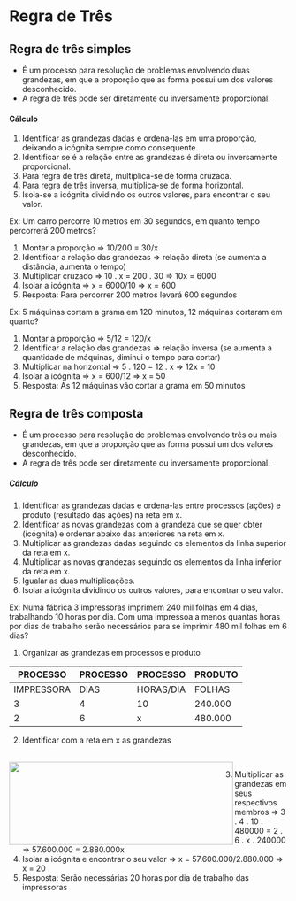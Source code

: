 # Regra de Três

## Regra de três simples
* É um processo para resolução de problemas envolvendo duas grandezas, em que a proporção que as forma possui um dos valores desconhecido.
* A regra de três pode ser diretamente ou inversamente proporcional.

#### Cálculo
1. Identificar as grandezas dadas e ordena-las em uma proporção, deixando a icógnita sempre como consequente.
2. Identificar se é a relação entre as grandezas é direta ou inversamente proporcional.
3. Para regra de três direta, multiplica-se de forma cruzada.
4. Para regra de três inversa, multiplica-se de forma horizontal.
5. Isola-se a icógnita dividindo os outros valores, para encontrar o seu valor.

Ex: Um carro percorre 10 metros em 30 segundos, em quanto tempo percorrerá 200 metros?  
1. Montar a proporção => 10/200 = 30/x 
2. Identificar a relação das grandezas => relação direta (se aumenta a distância, aumenta o tempo)
3. Multiplicar cruzado => 10 . x = 200 . 30 => 10x = 6000
4. Isolar a icógnita => x = 6000/10 => x = 600
5. Resposta: Para percorrer 200 metros levará 600 segundos

Ex: 5 máquinas cortam a grama em 120 minutos, 12 máquinas cortaram em quanto?  
1. Montar a proporção => 5/12 = 120/x 
2. Identificar a relação das grandezas => relação inversa (se aumenta a quantidade de máquinas, diminui o tempo para cortar)
3. Multiplicar na horizontal => 5 . 120 = 12 . x => 12x = 10 
4. Isolar a icógnita => x = 600/12 => x = 50
5. Resposta: As 12 máquinas vão cortar a grama em 50 minutos

## Regra de três composta
* É um processo para resolução de problemas envolvendo três ou mais grandezas, em que a proporção que as forma possui um dos valores desconhecido.
* A regra de três pode ser diretamente ou inversamente proporcional.

##### Cálculo
1. Identificar as grandezas dadas e ordena-las entre processos (ações) e produto (resultado das ações) na reta em x.
2. Identificar as novas grandezas com a grandeza que se quer obter (icógnita) e ordenar abaixo das anteriores na reta em x.
3. Multiplicar as grandezas dadas seguindo os elementos da linha superior da reta em x.
4. Multiplicar as novas grandezas seguindo os elementos da linha inferior da reta em x.
5. Igualar as duas multiplicações.
6. Isolar a icógnita dividindo os outros valores, para encontrar o seu valor.

Ex: Numa fábrica 3 impressoras imprimem 240 mil folhas em 4 dias, trabalhando 10 horas por dia. Com uma impressoa a menos quantas horas por dias de trabalho serão necessários para se imprimir 480 mil folhas em 6 dias?

1. Organizar as grandezas em processos e produto

| PROCESSO   | PROCESSO  | PROCESSO  | PRODUTO |             
| ---------- | --------- |-----------| ------- |
| IMPRESSORA | DIAS      | HORAS/DIA | FOLHAS  |
| 3          | 4         | 10        | 240.000 |
| 2          | 6         | x         | 480.000 |

2. Identificar com a reta em x as grandezas

<br>

<div style="display:inline_block">
    <img align="left" height="150" width="405" src="../../img/regra-de-tres-composta.png">
</div>

3. Multiplicar as grandezas em seus respectivos membros => 3 . 4 . 10 . 480000 = 2 . 6 . x . 240000 => 57.600.000 = 2.880.000x
4. Isolar a icógnita e encontrar o seu valor => x = 57.600.000/2.880.000 => x = 20
5. Resposta: Serão necessárias 20 horas por dia de trabalho das impressoras 